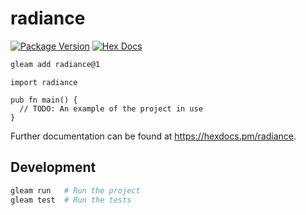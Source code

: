 # radiance

[![Package Version](https://img.shields.io/hexpm/v/radiance)](https://hex.pm/packages/radiance)
[![Hex Docs](https://img.shields.io/badge/hex-docs-ffaff3)](https://hexdocs.pm/radiance/)

```sh
gleam add radiance@1
```
```gleam
import radiance

pub fn main() {
  // TODO: An example of the project in use
}
```

Further documentation can be found at <https://hexdocs.pm/radiance>.

## Development

```sh
gleam run   # Run the project
gleam test  # Run the tests
```
